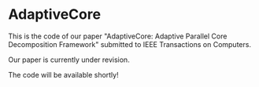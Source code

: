 # AdaptiveCore
This is the code of our paper "AdaptiveCore: Adaptive Parallel Core Decomposition Framework" submitted to IEEE Transactions on Computers.

Our paper is currently under revision.

The code will be available shortly!

